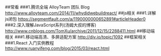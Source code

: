 ##常看
###1.腾讯全端 AlloyTeam 团队 Blog
http://www.alloyteam.com/2014/11/whydidwebuildreact/
##js相关
###1.详解js闭包 
https://segmentfault.com/a/1190000000652891#articleHeader0
###2.深入理解JavaScript系列(汤姆大叔的博客)
http://www.cnblogs.com/TomXu/archive/2011/12/15/2288411.html
##移动端相关
###1.移动端高清、多屏适配方案
http://div.io/topic/1092
##框架相关
###1.React 入门实例教程
http://www.ruanyifeng.com/blog/2015/03/react.html


